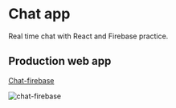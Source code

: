 # Chat app
Real time chat with React and Firebase practice.

## Production web app
[Chat-firebase](https://chat-firebase.netlify.app/)

![chat-firebase](https://user-images.githubusercontent.com/47699193/88111845-82824e00-cb63-11ea-9fde-8a6e9c218598.gif)

